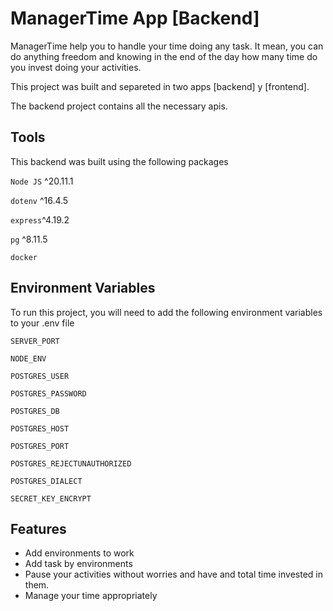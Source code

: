 
# ManagerTime App [Backend]

ManagerTime help you to handle your time doing any task. It mean, you can do anything freedom and knowing in the end of the day how many time do you invest doing your activities.

This project was built and separeted in two apps [backend] y [frontend].

The backend project contains all the necessary apis. 



## Tools

This backend was built using the following packages

`Node JS`  ^20.11.1

`dotenv` ^16.4.5

`express`^4.19.2

`pg` ^8.11.5

`docker`

## Environment Variables

To run this project, you will need to add the following environment variables to your .env file

`SERVER_PORT`

`NODE_ENV`

`POSTGRES_USER`

`POSTGRES_PASSWORD`

`POSTGRES_DB`

`POSTGRES_HOST`

`POSTGRES_PORT`

`POSTGRES_REJECTUNAUTHORIZED`

`POSTGRES_DIALECT`

`SECRET_KEY_ENCRYPT`

## Features

- Add environments to work
- Add task by environments
- Pause your activities without worries and have and total time invested in them.
- Manage your time appropriately

